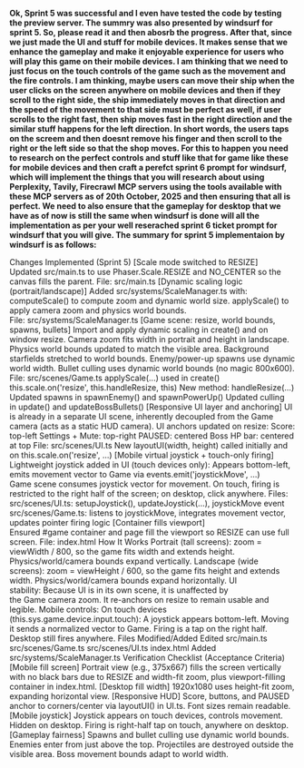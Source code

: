 **Ok, Sprint 5 was successful and I even have tested the code by testing the preview server. The summry was also presented by windsurf for sprint 5. So, please read it and then abosrb the progress. After that, since we just made the UI and stuff for mobile devices. It makes sense that we enhance the gameplay and make it enjoyable experience for users who will play this game on their mobile devices. I am thinking that we need to just focus on the touch controls of the game such as the movement and the fire controls. I am thinking, maybe users can move their ship when the user clicks on the screen anywhere on mobile devices and then if they scroll to the right side, the ship immediately moves in that direction and the speed of the movement to that side must be perfect as well, if user scrolls to the right fast, then ship moves fast in the right direction and the similar stuff happens for the left direction. In short words, the users taps on the screem and then doesnt remove his finger and then scroll to the right or the left side so that the shop moves. For this to happen you need to research on the perfect controls and stuff like that for game like these for mobile devices and then craft a perefct sprint 6 prompt for windsurf, which will implement the things that you will research about using Perplexity, Tavily, Firecrawl MCP servers using the tools available with these MCP servers as of 20th October, 2025 and then ensuring that all is perfect. We need to also ensure that the gameplay for desktop that we have as of now is still the same when windsurf is done will all the implementation as per your well reserached sprint 6 ticket prompt for windsurf that you will give. The summary for sprint 5 implementaion by windsurf is as follows:**

Changes Implemented (Sprint 5)
[Scale mode switched to RESIZE]
Updated src/main.ts to use Phaser.Scale.RESIZE and NO_CENTER so the canvas fills the parent.
File: src/main.ts
[Dynamic scaling logic (portrait/landscape)]
Added src/systems/ScaleManager.ts with:
computeScale() to compute zoom and dynamic world size.
applyScale() to apply camera zoom and physics world bounds.
File: src/systems/ScaleManager.ts
[Game scene: resize, world bounds, spawns, bullets]
Import and apply dynamic scaling in create() and on window resize.
Camera zoom fits width in portrait and height in landscape.
Physics world bounds updated to match the visible area.
Background starfields stretched to world bounds.
Enemy/power-up spawns use dynamic world width.
Bullet culling uses dynamic world bounds (no magic 800x600).
File: src/scenes/Game.ts
applyScale(...) used in create()
this.scale.on('resize', this.handleResize, this)
New method: handleResize(...)
Updated spawns in spawnEnemy() and spawnPowerUp()
Updated culling in update() and updateBossBullets()
[Responsive UI layer and anchoring]
UI is already in a separate UI scene, inherently decoupled from the Game camera (acts as a static HUD camera).
UI anchors updated on resize:
Score: top-left
Settings + Mute: top-right
PAUSED: centered
Boss HP bar: centered at top
File: src/scenes/UI.ts
New layoutUI(width, height) called initially and on this.scale.on('resize', ...)
[Mobile virtual joystick + touch-only firing]
Lightweight joystick added in UI (touch devices only):
Appears bottom-left, emits movement vector to Game via events.emit('joystickMove', ...)
Game scene consumes joystick vector for movement. On touch, firing is restricted to the right half of the screen; on desktop, click anywhere.
Files:
src/scenes/UI.ts: setupJoystick(), updateJoystick(...), joystickMove event
src/scenes/Game.ts: listens to joystickMove, integrates movement vector, updates pointer firing logic
[Container fills viewport]
Ensured #game container and page fill the viewport so RESIZE can use full screen.
File: index.html
How It Works
Portrait (tall screens): zoom = viewWidth / 800, so the game fits width and extends height. Physics/world/camera bounds expand vertically.
Landscape (wide screens): zoom = viewHeight / 600, so the game fits height and extends width. Physics/world/camera bounds expand horizontally.
UI stability: Because UI is in its own scene, it is unaffected by the Game camera zoom. It re-anchors on resize to remain usable and legible.
Mobile controls: On touch devices (this.sys.game.device.input.touch):
A joystick appears bottom-left. Moving it sends a normalized vector to Game.
Firing is a tap on the right half. Desktop still fires anywhere.
Files Modified/Added
Edited
src/main.ts
src/scenes/Game.ts
src/scenes/UI.ts
index.html
Added
src/systems/ScaleManager.ts
Verification Checklist (Acceptance Criteria)
[Mobile fill screen] Portrait view (e.g., 375x667) fills the screen vertically with no black bars due to RESIZE and width-fit zoom, plus viewport-filling container in index.html.
[Desktop fill width] 1920x1080 uses height-fit zoom, expanding horizontal view.
[Responsive HUD] Score, buttons, and PAUSED anchor to corners/center via layoutUI() in UI.ts. Font sizes remain readable.
[Mobile joystick] Joystick appears on touch devices, controls movement. Hidden on desktop. Firing is right-half tap on touch, anywhere on desktop.
[Gameplay fairness] Spawns and bullet culling use dynamic world bounds. Enemies enter from just above the top. Projectiles are destroyed outside the visible area. Boss movement bounds adapt to world width.